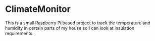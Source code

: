 # ClimateMonitor

This is a small Raspberry Pi based project to track the temperature and humidity in certain parts of my house so I can look at insulation requirements. 

